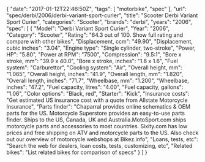 {
    "date": "2017-01-12T22:46:50Z",
    "tags": [
        "motorbike",
        "spec"
    ],
    "url": "spec\/derbi\/2006\/derbi-variant-sport-curier",
    "title": "Scooter Derbi Variant Sport Curier",
    "categories": "Scooter",
    "brands": "derbi",
    "years": "2006",
    "spec": [
        {
            "Model": "Derbi Variant Sport Curier",
            "Year": "2006",
            "Category": "Scooter",
            "Rating": "64.3 out of 100. Show full rating and compare with other bikes",
            "Displacement, ccm": "49.90",
            "Displacement, cubic inches": "3.04",
            "Engine type": "Single cylinder, two-stroke",
            "Power, HP": "5.80",
            "Power at RPM": "7500",
            "Compression": "9.5:1",
            "Bore x stroke, mm": "39.9 x 40.0",
            "Bore x stroke, inches": "1.6 x 1.6",
            "Fuel system": "Carburettor",
            "Cooling system": "Air",
            "Overall height, mm": "1.065",
            "Overall height, inches": "41.9",
            "Overall length, mm": "1.820",
            "Overall length, inches": "71.7",
            "Wheelbase, mm": "1.200",
            "Wheelbase, inches": "47.2",
            "Fuel capacity, litres": "4.00",
            "Fuel capacity, gallons": "1.06",
            "Color options": "Black, red",
            "Starter": "Kick",
            "Insurance costs": "Get estimated US insurance cost with a quote from Allstate Motorcycle Insurance",
            "Parts finder": "Chaparral provides online schematics & OEM parts for the US.   Motorcycle Superstore provides an easy-to-use parts finder. Ships to the US, Canada, UK and Australia.MotoSport.com ships motorcycle parts and accessories to most countries.    Sixity.com has low prices and free shipping on ATV and motorcycle parts to the US. Also check out our overview of motorcycle webshops at Bikez.info",
            "Loans, tests, etc": "Search the web for dealers, loan costs, tests, customizing, etc",
            "Related bikes": "List related bikes for comparison of specs"
        }
    ]
}